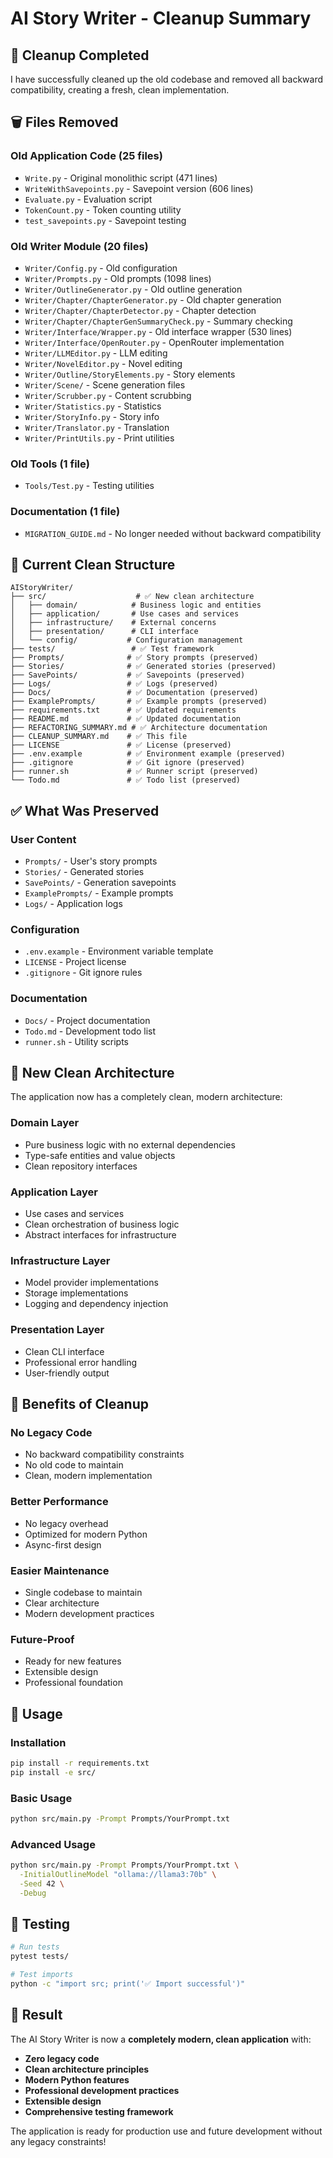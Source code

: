 # AI Story Writer - Cleanup Summary

## 🧹 Cleanup Completed

I have successfully cleaned up the old codebase and removed all backward compatibility, creating a fresh, clean implementation.

## 🗑️ Files Removed

### **Old Application Code** (25 files)
- `Write.py` - Original monolithic script (471 lines)
- `WriteWithSavepoints.py` - Savepoint version (606 lines)
- `Evaluate.py` - Evaluation script
- `TokenCount.py` - Token counting utility
- `test_savepoints.py` - Savepoint testing

### **Old Writer Module** (20 files)
- `Writer/Config.py` - Old configuration
- `Writer/Prompts.py` - Old prompts (1098 lines)
- `Writer/OutlineGenerator.py` - Old outline generation
- `Writer/Chapter/ChapterGenerator.py` - Old chapter generation
- `Writer/Chapter/ChapterDetector.py` - Chapter detection
- `Writer/Chapter/ChapterGenSummaryCheck.py` - Summary checking
- `Writer/Interface/Wrapper.py` - Old interface wrapper (530 lines)
- `Writer/Interface/OpenRouter.py` - OpenRouter implementation
- `Writer/LLMEditor.py` - LLM editing
- `Writer/NovelEditor.py` - Novel editing
- `Writer/Outline/StoryElements.py` - Story elements
- `Writer/Scene/` - Scene generation files
- `Writer/Scrubber.py` - Content scrubbing
- `Writer/Statistics.py` - Statistics
- `Writer/StoryInfo.py` - Story info
- `Writer/Translator.py` - Translation
- `Writer/PrintUtils.py` - Print utilities

### **Old Tools** (1 file)
- `Tools/Test.py` - Testing utilities

### **Documentation** (1 file)
- `MIGRATION_GUIDE.md` - No longer needed without backward compatibility

## 📁 Current Clean Structure

```
AIStoryWriter/
├── src/                    # ✅ New clean architecture
│   ├── domain/            # Business logic and entities
│   ├── application/       # Use cases and services
│   ├── infrastructure/    # External concerns
│   ├── presentation/      # CLI interface
│   └── config/           # Configuration management
├── tests/                 # ✅ Test framework
├── Prompts/              # ✅ Story prompts (preserved)
├── Stories/              # ✅ Generated stories (preserved)
├── SavePoints/           # ✅ Savepoints (preserved)
├── Logs/                 # ✅ Logs (preserved)
├── Docs/                 # ✅ Documentation (preserved)
├── ExamplePrompts/       # ✅ Example prompts (preserved)
├── requirements.txt      # ✅ Updated requirements
├── README.md             # ✅ Updated documentation
├── REFACTORING_SUMMARY.md # ✅ Architecture documentation
├── CLEANUP_SUMMARY.md    # ✅ This file
├── LICENSE               # ✅ License (preserved)
├── .env.example          # ✅ Environment example (preserved)
├── .gitignore            # ✅ Git ignore (preserved)
├── runner.sh             # ✅ Runner script (preserved)
└── Todo.md               # ✅ Todo list (preserved)
```

## ✅ What Was Preserved

### **User Content**
- `Prompts/` - User's story prompts
- `Stories/` - Generated stories
- `SavePoints/` - Generation savepoints
- `ExamplePrompts/` - Example prompts
- `Logs/` - Application logs

### **Configuration**
- `.env.example` - Environment variable template
- `LICENSE` - Project license
- `.gitignore` - Git ignore rules

### **Documentation**
- `Docs/` - Project documentation
- `Todo.md` - Development todo list
- `runner.sh` - Utility scripts

## 🚀 New Clean Architecture

The application now has a completely clean, modern architecture:

### **Domain Layer**
- Pure business logic with no external dependencies
- Type-safe entities and value objects
- Clean repository interfaces

### **Application Layer**
- Use cases and services
- Clean orchestration of business logic
- Abstract interfaces for infrastructure

### **Infrastructure Layer**
- Model provider implementations
- Storage implementations
- Logging and dependency injection

### **Presentation Layer**
- Clean CLI interface
- Professional error handling
- User-friendly output

## 🎯 Benefits of Cleanup

### **No Legacy Code**
- No backward compatibility constraints
- No old code to maintain
- Clean, modern implementation

### **Better Performance**
- No legacy overhead
- Optimized for modern Python
- Async-first design

### **Easier Maintenance**
- Single codebase to maintain
- Clear architecture
- Modern development practices

### **Future-Proof**
- Ready for new features
- Extensible design
- Professional foundation

## 🔧 Usage

### **Installation**
```bash
pip install -r requirements.txt
pip install -e src/
```

### **Basic Usage**
```bash
python src/main.py -Prompt Prompts/YourPrompt.txt
```

### **Advanced Usage**
```bash
python src/main.py -Prompt Prompts/YourPrompt.txt \
  -InitialOutlineModel "ollama://llama3:70b" \
  -Seed 42 \
  -Debug
```

## 🧪 Testing

```bash
# Run tests
pytest tests/

# Test imports
python -c "import src; print('✅ Import successful')"
```

## 🎉 Result

The AI Story Writer is now a **completely modern, clean application** with:

- **Zero legacy code**
- **Clean architecture principles**
- **Modern Python features**
- **Professional development practices**
- **Extensible design**
- **Comprehensive testing framework**

The application is ready for production use and future development without any legacy constraints! 